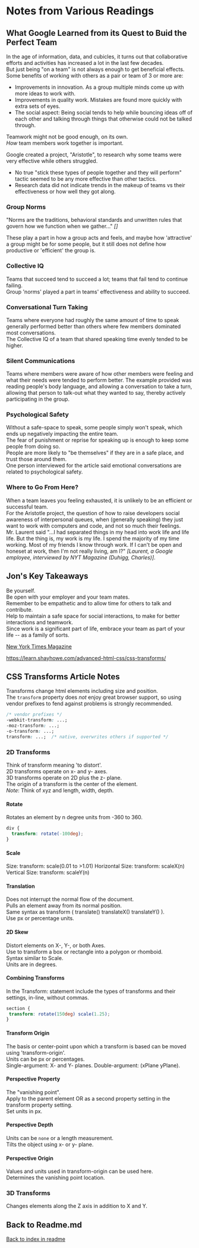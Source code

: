 # Notes from Various Readings

## What Google Learned from its Quest to Buid the Perfect Team

In the age of information, data, and cubicles, it turns out that collaborative efforts and activities has increased a lot in the last few decades.  
But just being "on a team" is not always enough to get beneficial effects.  
Some benefits of working with others as a pair or team of 3 or more are:

- Improvements in innovation. As a group multiple minds come up with more ideas to work with.  
- Improvements in quality work. Mistakes are found more quickly with extra sets of eyes.  
- The social aspect: Being social tends to help while bouncing ideas off of each other and talking through things that otherwise could not be talked through.  

Teamwork might not be good enough, on its own.  
*How* team members work together is important.  

Google created a project, "Aristotle", to research why some teams were very effective while others struggled.  

- No true "stick these types of people together and they will perform" tactic seemed to be any more effective than other tactics.  
- Research data did not indicate trends in the makeup of teams vs their effectiveness or how well they got along.  

### Group Norms

"Norms are the traditions, behavioral standards and unwritten rules that govern how we function when we gather..." *[]*

These play a part in how a group acts and feels, and maybe how 'attractive' a group might be for some people, but it still does not define how productive or 'efficient' the group is.  

### Collective IQ

Teams that succeed tend to succeed a lot; teams that fail tend to continue failing.  
Group 'norms' played a part in teams' effectiveness and ability to succeed.  

### Conversational Turn Taking

Teams where everyone had roughly the same amount of time to speak generally performed better than others where few members dominated most conversations.  
The Collective IQ of a team that shared speaking time evenly tended to be higher.  

### Silent Communications

Teams where members were aware of how other members were feeling and what their needs were tended to perform better. The example provided was reading people's body language, and allowing a conversation to take a turn, allowing that person to talk-out what they wanted to say, thereby actively participating in the group.  

### Psychological Safety

Without a safe-space to speak, some people simply won't speak, which ends up negatively impacting the entire team.  
The fear of punishment or reprise for speaking up is enough to keep some people from doing so.  
People are more likely to "be themselves" if they are in a safe place, and trust those around them.  
One person interviewed for the article said emotional conversations are related to psychological safety.  

### Where to Go From Here?

When a team leaves you feeling exhausted, it is unlikely to be an efficient or successful team.  
For the Aristotle project, the question of how to raise developers social awareness of interpersonal queues, when (generally speaking) they just want to work with computers and code, and not so much their feelings.  
Mr. Laurent said "...I had separated things in my head into work life and life life. But the thing is, my work is my life. I spend the majority of my time working. Most of my friends I know through work. If I can't be open and honeset at work, then I'm not really living, am I?" *[Laurent, a Google employee, interviewed by NYT Magazine (Duhigg, Charles)]*.

## Jon's Key Takeaways

Be yourself.  
Be open with your employer and your team mates.  
Remember to be empathetic and to allow time for others to talk and contribute.  
Help to maintain a safe space for social interactions, to make for better interactions and teamwork.  
Since work is a significant part of life, embrace your team as part of your life -- as a family of sorts.  

[New York Times Magazine](https://www.nytimes.com/2016/02/28/magazine/what-google-learned-from-its-quest-to-build-the-perfect-team.html)  

https://learn.shayhowe.com/advanced-html-css/css-transforms/

## CSS Transforms Article Notes

Transforms change html elements including size and position.  
The `transform` property does *not* enjoy great browser support, so using vendor prefixes to fend against problems is strongly recommended.  

```css
/* vendor prefixes */
-webkit-transform: ...;
-moz-transform: ...;
-o-transform: ...;
transform: ...;  /* native, overwrites others if supported */  
```

### 2D Transforms

Think of transform meaning 'to distort'.  
2D transforms operate on x- and y- axes.  
3D transforms operate on 2D plus the z- plane.  
The origin of a transform is the center of the element.  
*Note*: Think of xyz and length, width, depth.  

#### Rotate

Rotates an element by n degree units from -360 to 360.  

```css
div {
  transform: rotate(-100deg); 
}
```

#### Scale

Size: transform: scale(0.01 to >1.01)
Horizontal Size: transform: scaleX(n)  
Vertical Size: transform: scaleY(n)  

#### Translation

Does not interrupt the normal flow of the document.  
Pulls an element away from its normal position.  
Same syntax as transform ( translate() translateX() translateY() ).  
Use px or percentage units.  

#### 2D Skew

Distort elements on X-, Y-, or both Axes.  
Use to transform a box or rectangle into a polygon or rhomboid.  
Syntax similar to Scale.  
Units are in degrees.  

#### Combining Transforms

In the Transform: statement include the types of transforms and their settings, in-line, without commas.

```css
section {
 transform: rotate(150deg) scale(1.25);
}
```

#### Transform Origin

The basis or center-point upon which a transform is based can be moved using 'transform-origin'.  
Units can be px or percentages.  
Single-argument: X- and Y- planes.
Double-argument: (xPlane yPlane).  

#### Perspective Property

The "vanishing point".  
Apply to the parent element OR as a second property setting in the transform property setting.  
Set units in px.  

#### Perspective Depth

Units can be `none` or a length measurement.  
Tilts the object using x- or y- plane.  

#### Perspective Origin

Values and units used in transform-origin can be used here.  
Determines the vanishing point location.  

### 3D Transforms

Changes elements along the Z axis in addition to X and Y.  



## Back to Readme.md

[Back to index in readme](./README.md)